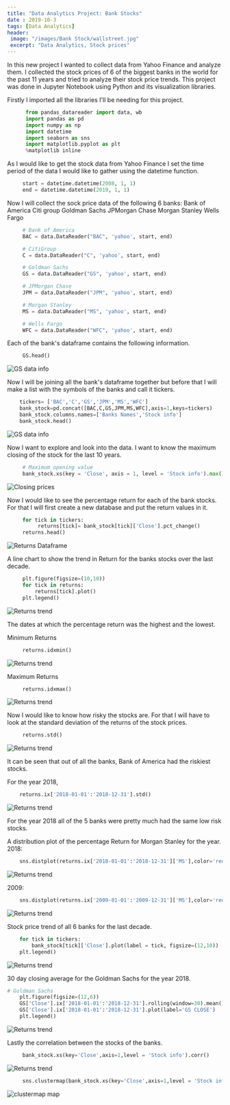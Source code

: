 ```yaml
---
title: "Data Analytics Project: Bank Stocks"
date : 2019-10-3
tags: [Data Analytics]
header:
 image: "/images/Bank Stock/wallstreet.jpg"
 excerpt: "Data Analytics, Stock prices"
---
```

In this new project I wanted to collect data from Yahoo Finance and analyze them. I collected the stock prices of 6 of the biggest banks in the world for the past 11 years and tried to analyze their stock price trends.
This project was done in Jupyter Notebook using Python and its visualization libraries.

Firstly I imported all the libraries I'll be needing for this project.

``` python
      from pandas_datareader import data, wb
      import pandas as pd
      import numpy as np
      import datetime
      import seaborn as sns
      import matplotlib.pyplot as plt
      %matplotlib inline
```
As I would like to get the stock data from Yahoo Finance I set the time period of the data I would like to gather using the datetime function.

```python
     start = datetime.datetime(2008, 1, 1)
     end = datetime.datetime(2019, 1, 1)
```
Now I will collect the sock price data of the following 6 banks:
Bank of America
Citi group
Goldman Sachs
JPMorgan Chase
Morgan Stanley
Wells Fargo

```python
     # Bank of America
     BAC = data.DataReader("BAC", 'yahoo', start, end)

     # CitiGroup
     C = data.DataReader("C", 'yahoo', start, end)

     # Goldman Sachs
     GS = data.DataReader("GS", 'yahoo', start, end)

     # JPMorgan Chase
     JPM = data.DataReader("JPM", 'yahoo', start, end)

     # Morgan Stanley
     MS = data.DataReader("MS", 'yahoo', start, end)

     # Wells Fargo
     WFC = data.DataReader("WFC", 'yahoo', start, end)
```
Each of the bank's dataframe contains the following information.
```python
     GS.head()
```
 <img src="{{ site.url }}{{ site.baseurl }}/images/Bank/Capture.JPG" alt=" GS data info">

Now I will be joining all the bank's dataframe together but before that I will make a list with the symbols of the banks and call it tickers.

```python
    tickers= ['BAC','C','GS','JPM','MS','WFC']
    bank_stock=pd.concat([BAC,C,GS,JPM,MS,WFC],axis=1,keys=tickers)
    bank_stock.columns.names=['Banks Names','Stock info']
    bank_stock.head()
```
<img src="{{ site.url }}{{ site.baseurl }}/images/Bank/columnnames.JPG" alt=" GS data info">

Now I want to explore and look into the data. I want to know the maximum closing of the stock for the last 10 years.

```python
     # Maximum opening value
     bank_stock.xs(key = 'Close', axis = 1, level = 'Stock info').max()
```
<img src="{{ site.url }}{{ site.baseurl }}/images/Bank/max_closing_price.JPG" alt=" Closing prices">

Now I would like to see the percentage return for each of the bank stocks. For that I will first create a new database and put the return values in it.

```python
     for tick in tickers:
          returns[tick]= bank_stock[tick]['Close'].pct_change()
     returns.head()
```
<img src="{{ site.url }}{{ site.baseurl }}/images/Bank/Pctchange_returns.JPG" alt=" Returns Dataframe">

 A line chart to show the trend in Return for the banks stocks over the last decade.

```python
     plt.figure(figsize=(10,10))
     for tick in returns:
         returns[tick].plot()
     plt.legend()
```
<img src="{{ site.url }}{{ site.baseurl }}/images/Bank/returns_graph.JPG" alt=" Returns trend">

The dates at which the percentage return was the highest and the lowest.

Minimum Returns
```python
     returns.idxmin()
```
<img src="{{ site.url }}{{ site.baseurl }}/images/Bank/min_returndate.JPG" alt=" Returns trend">

Maximum Returns
```python
     returns.idxmax()
```
<img src="{{ site.url }}{{ site.baseurl }}/images/Bank/max_returndate.JPG" alt=" Returns trend">


Now I would like to know how risky the stocks are. For that I  will have to look at the standard deviation of the returns of the stock prices.

```python
     returns.std()
```
<img src="{{ site.url }}{{ site.baseurl }}/images/Bank/standarddeviation.JPG" alt=" Returns trend">

It can be seen that out of all the banks, Bank of America had the riskiest stocks.

For the year 2018,

```python
    returns.ix['2018-01-01':'2018-12-31'].std()
```
<img src="{{ site.url }}{{ site.baseurl }}/images/Bank/2018returnstd.JPG" alt=" Returns trend">

For the year 2018 all of the 5 banks were pretty much had the same low risk stocks.

A distribution plot of the percentage Return for Morgan Stanley for the year.
2018:
```python
    sns.distplot(returns.ix['2018-01-01':'2018-12-31']['MS'],color='red')
```
<img src="{{ site.url }}{{ site.baseurl }}/images/Bank/Morganstanely_return2018.JPG" alt=" Returns trend">

2009:
```python
    sns.distplot(returns.ix['2009-01-01':'2009-12-31']['MS'],color='red',bins =50)
```
<img src="{{ site.url }}{{ site.baseurl }}/images/Bank/Morgan2009return.JPG" alt=" Returns trend">

Stock price trend of all 6 banks for the last decade.

```python
    for tick in tickers:
        bank_stock[tick]['Close'].plot(label = tick, figsize=(12,10))
    plt.legend()
```
<img src="{{ site.url }}{{ site.baseurl }}/images/Bank/Stock_prices.JPG" alt=" Returns trend">

30 day closing average for the Goldman Sachs for the year 2018.

```python
# Goldman Sachs
    plt.figure(figsize=(12,6))
    GS['Close'].ix['2018-01-01':'2018-12-31'].rolling(window=30).mean().plot(label='30 Day Avg')
    GS['Close'].ix['2018-01-01':'2018-12-31'].plot(label='GS CLOSE')
    plt.legend()

```
<img src="{{ site.url }}{{ site.baseurl }}/images/Bank/GSmovingA2018.JPG" alt=" Returns trend">


Lastly the correlation between the stocks of the banks.
 
```python
     bank_stock.xs(key='Close',axis=1,level = 'Stock info').corr()
```
<img src="{{ site.url }}{{ site.baseurl }}/images/Bank/correlation.JPG" alt=" Returns trend">

```python
     sns.clustermap(bank_stock.xs(key='Close',axis=1,level = 'Stock info').corr(),annot = True)
```
<img src="{{ site.url }}{{ site.baseurl }}/images/Bank/corrclustermap.JPG" alt=" clustermap map">
